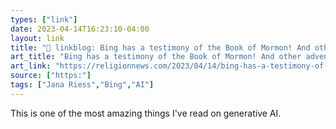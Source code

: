 ```yaml
---
types: ["link"]
date: 2023-04-14T16:23:10-04:00
layout: link
title: "🔗 linkblog: Bing has a testimony of the Book of Mormon! And other adventures with AI chatbots.'"
art_title: "Bing has a testimony of the Book of Mormon! And other adventures with AI chatbots."
art_link: "https://religionnews.com/2023/04/14/bing-has-a-testimony-of-the-book-of-mormon-and-other-adventures-with-ai-chatbots/"
source: ["https:"]
tags: ["Jana Riess","Bing","AI"]
---
```

This is one of the most amazing things I've read on generative AI.  
 

